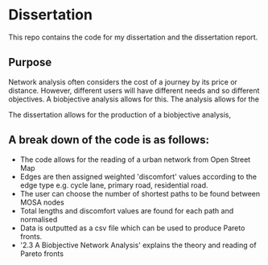# Dissertation

This repo contains the code for my dissertation and the dissertation report. 

## Purpose

Network analysis often considers the cost of a journey by its price or distance. However, different users will have different needs and so different objectives.
A biobjective analysis allows for this. The analysis allows for the 


The dissertation allows for the production of a biobjective analysis, 


## A break down of the code is as follows:

- The code allows for the reading of a urban network from Open Street Map
- Edges are then assigned weighted 'discomfort' values according to the edge type e.g. cycle lane, primary road, residential road. 
- The user can choose the number of shortest paths to be found between MOSA nodes
- Total lengths and discomfort values are found for each path and normalised
- Data is outputted as a csv file which can be used to produce Pareto fronts.
- '2.3 A Biobjective Network Analysis' explains the theory and reading of Pareto fronts



